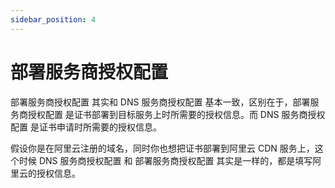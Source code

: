 ```yaml
---
sidebar_position: 4
---
```


# 部署服务商授权配置

部署服务商授权配置 其实和 DNS 服务商授权配置 基本一致，区别在于，部署服务商授权配置 是证书部署到目标服务上时所需要的授权信息。而 DNS 服务商授权配置 是证书申请时所需要的授权信息。

假设你是在阿里云注册的域名，同时你也想把证书部署到阿里云 CDN 服务上，这个时候 DNS 服务商授权配置 和 部署服务商授权配置 其实是一样的，都是填写阿里云的授权信息。
